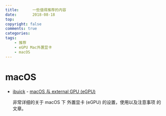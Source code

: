 ```yaml
---
title:      一些值得推荐的内容  
date:       2018-08-18
top:
copyright: false
comments: true
categories:
tags:
    - 推荐
    - eGPU Mac外置显卡
    - macOS
---
```


# macOS

- [ibuick](https://weibo.com/ibuick) - [macOS 与 external GPU (eGPU)](https://media.weibo.cn/article?id=2309404272684186896746)
    
    非常详细的关于 macOS 下 外置显卡 (eGPU) 的设置，使用以及注意事项 的文章。
